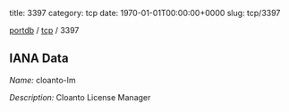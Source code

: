 title: 3397
category: tcp
date: 1970-01-01T00:00:00+0000
slug: tcp/3397

[portdb](/) / [tcp](/category/tcp.html) / 3397


## IANA Data

_Name:_ cloanto-lm

_Description:_ Cloanto License Manager

